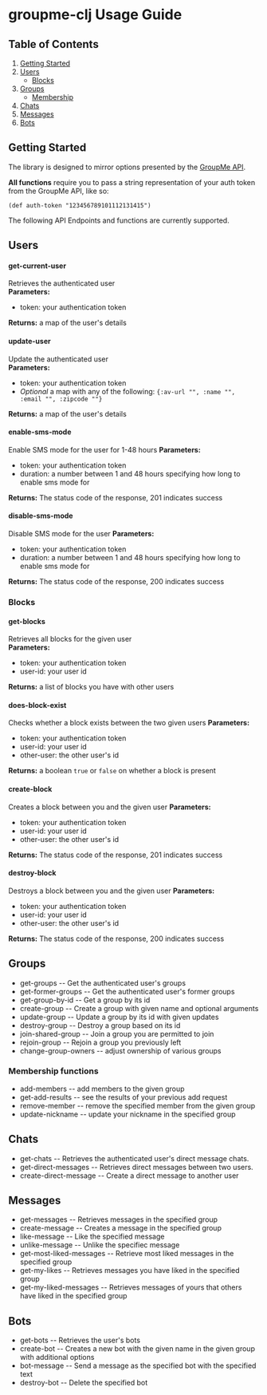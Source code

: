 # groupme-clj Usage Guide

## Table of Contents
1. [Getting Started](#getting-started)
2. [Users](#users)
   - [Blocks](#blocks)
3. [Groups](#groups)
   - [Membership](#membership)
4. [Chats](#chats)
5. [Messages](#messages)
6. [Bots](#bots)

## Getting Started
The library is designed to mirror options presented by the [GroupMe API](https://dev.groupme.com/docs/v3).

__All functions__ require you to pass a string representation of your auth token from the GroupMe API, like so:

`(def auth-token "123456789101112131415")`
    
The following API Endpoints and functions are currently supported.

## Users
#### get-current-user  
Retrieves the authenticated user   
__Parameters:__  
* token: your authentication token

__Returns:__ a map of the user's details

#### update-user
Update the authenticated user   
__Parameters:__  
* token: your authentication token
* _Optional_ a map with any of the following: `{:av-url "", :name "", :email "", :zipcode ""}`  
  
__Returns:__ a map of the user's details

#### enable-sms-mode
Enable SMS mode for the user for 1-48 hours
__Parameters:__  
* token: your authentication token
* duration: a number between 1 and 48 hours specifying how long to enable sms mode for   
  
__Returns:__ The status code of the response, 201 indicates success

#### disable-sms-mode
Disable SMS mode for the user
__Parameters:__  
* token: your authentication token
* duration: a number between 1 and 48 hours specifying how long to enable sms mode for   
  
__Returns:__ The status code of the response, 200 indicates success

### Blocks
#### get-blocks
Retrieves all blocks for the given user  
__Parameters:__  
* token: your authentication token
* user-id: your user id  

__Returns:__ a list of blocks you have with other users

#### does-block-exist
Checks whether a block exists between the two given users
__Parameters:__  
* token: your authentication token
* user-id: your user id
* other-user: the other user's id  

__Returns:__ a boolean `true` or `false` on whether a block is present

#### create-block
Creates a block between you and the given user
__Parameters:__  
* token: your authentication token
* user-id: your user id
* other-user: the other user's id  

__Returns:__ The status code of the response, 201 indicates success

#### destroy-block
Destroys a block between you and the given user
__Parameters:__  
* token: your authentication token
* user-id: your user id
* other-user: the other user's id  

__Returns:__ The status code of the response, 200 indicates success
    
## Groups

* get-groups  --  Get the authenticated user's groups
* get-former-groups  --  Get the authenticated user's former groups
* get-group-by-id  --  Get a group by its id
* create-group  --  Create a group with given name and optional arguments
* update-group  --  Update a group by its id with given updates
* destroy-group  --  Destroy a group based on its id
* join-shared-group  --  Join a group you are permitted to join
* rejoin-group   --  Rejoin a group you previously left
* change-group-owners  --  adjust ownership of various groups

### Membership functions

* add-members  --  add members to the given group
* get-add-results  --  see the results of your previous add request
* remove-member  --  remove the specified member from the given group
* update-nickname  --  update your nickname in the specified group

        
## Chats

* get-chats  -- Retrieves the authenticated user's direct message chats.
* get-direct-messages  --  Retrieves direct messages between two users.
* create-direct-message  --  Create a direct message to another user

## Messages
* get-messages  --  Retrieves messages in the specified group
* create-message  --   Creates a message in the specified group
* like-message  --  Like the specified message
* unlike-message  --  Unlike the specifiec message
* get-most-liked-messages  --  Retrieve most liked messages in the specified group
* get-my-likes  --  Retrieves messages you have liked in the specified group
* get-my-liked-messages  --  Retrieves messages of yours that others have liked in the specified group

## Bots
* get-bots  --  Retrieves the user's bots
* create-bot  --  Creates a new bot with the given name in the given group with additional options
* bot-message  --  Send a message as the specified bot with the specified text
* destroy-bot  --  Delete the specified bot
